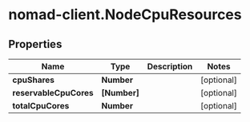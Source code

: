 # nomad-client.NodeCpuResources

## Properties

Name | Type | Description | Notes
------------ | ------------- | ------------- | -------------
**cpuShares** | **Number** |  | [optional] 
**reservableCpuCores** | **[Number]** |  | [optional] 
**totalCpuCores** | **Number** |  | [optional] 


